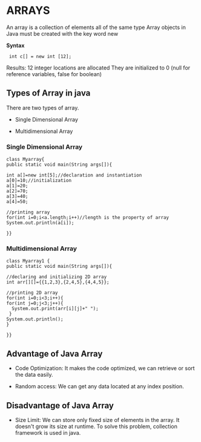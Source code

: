 # ARRAYS

An array is a collection of elements all of the same type
Array objects in Java must be created with the key word new

**Syntax**

     int c[] = new int [12];
Results:
12 integer locations are allocated
They are initialized to 0
(null for reference variables, false for boolean)

## Types of Array in java

There are two types of array.

+ Single Dimensional Array
* Multidimensional Array

### Single Dimensional Array

    class Myarray{  
    public static void main(String args[]){  
  
    int a[]=new int[5];//declaration and instantiation  
    a[0]=10;//initialization  
    a[1]=20;  
    a[2]=70;  
    a[3]=40;  
    a[4]=50;  
  
    //printing array  
    for(int i=0;i<a.length;i++)//length is the property of array  
    System.out.println(a[i]);  
  
    }}  
    
### Multidimensional Array

    class Myarray1 {  
    public static void main(String args[]){  
  
    //declaring and initializing 2D array  
    int arr[][]={{1,2,3},{2,4,5},{4,4,5}};  
  
    //printing 2D array  
    for(int i=0;i<3;i++){  
    for(int j=0;j<3;j++){  
      System.out.print(arr[i][j]+" ");  
     }  
    System.out.println();  
    }  
  
    }}
    
## Advantage of Java Array

+ Code Optimization: It makes the code optimized, we can retrieve or sort the data easily.
* Random access: We can get any data located at any index position.


## Disadvantage of Java Array

+ Size Limit: We can store only fixed size of elements in the array. It doesn't grow its size at runtime. To solve this problem, collection framework is used in java.    